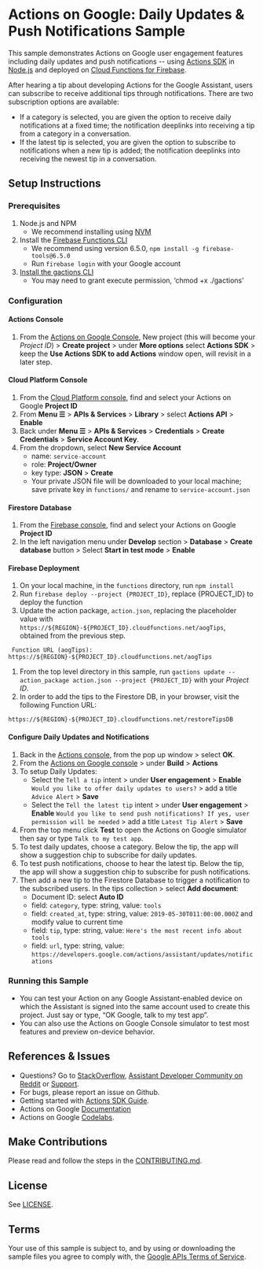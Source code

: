 # Actions on Google: Daily Updates & Push Notifications Sample

This sample demonstrates Actions on Google user engagement features including daily updates and push notifications -- using [Actions SDK](https://developers.google.com/actions/sdk/) in [Node.js](https://github.com/actions-on-google/actions-on-google-nodejs) and deployed on [Cloud Functions for Firebase](https://firebase.google.com/docs/functions/).

After hearing a tip about developing Actions for the Google Assistant, users can subscribe to receive additional tips through notifications. There are two subscription options are available:
* If a category is selected, you are given the option to receive daily notifications at a fixed time; the notification deeplinks into receiving a tip from a category in a conversation.
* If the latest tip is selected, you are given the option to subscribe to notifications when a new tip is added; the notification deeplinks into receiving the newest tip in a conversation.

## Setup Instructions
### Prerequisites
1. Node.js and NPM
    + We recommend installing using [NVM](https://github.com/creationix/nvm)
1. Install the [Firebase Functions CLI](https://firebase.google.com/docs/functions/get-started#set_up_and_initialize_functions_sdk)
    + We recommend using version 6.5.0, `npm install -g firebase-tools@6.5.0`
    + Run `firebase login` with your Google account
1. [Install the gactions CLI](https://developers.google.com/actions/tools/gactions-cli)
    + You may need to grant execute permission, ‘chmod +x ./gactions’

### Configuration
#### Actions Console
1. From the [Actions on Google Console](https://console.actions.google.com/), New project (this will become your *Project ID*) > **Create project** > under **More options** select **Actions SDK** > keep the **Use Actions SDK to add Actions** window open, will revisit in a later step.

#### Cloud Platform Console
1. From the [Cloud Platform console](https://console.cloud.google.com/), find and select your Actions on Google **Project ID**
1. From **Menu ☰** > **APIs & Services** > **Library** > select **Actions API** > **Enable**
1. Back under **Menu ☰** > **APIs & Services** > **Credentials** > **Create Credentials** > **Service Account Key**.
1. From the dropdown, select **New Service Account**
    + name:  `service-account`
    + role:  **Project/Owner**
    + key type: **JSON** > **Create**
    + Your private JSON file will be downloaded to your local machine; save private key in `functions/` and rename to `service-account.json`

#### Firestore Database
1. From the [Firebase console](https://console.firebase.google.com), find and select your Actions on Google **Project ID**
1. In the left navigation menu under **Develop** section > **Database** > **Create database** button > Select **Start in test mode** > **Enable**

#### Firebase Deployment
1. On your local machine, in the `functions` directory, run `npm install`
1. Run `firebase deploy --project {PROJECT_ID}`, replace {PROJECT_ID} to deploy the function
1. Update the action package, `action.json`, replacing the placeholder value with `https://${REGION}-${PROJECT_ID}.cloudfunctions.net/aogTips`, obtained from the previous step.
```
 Function URL (aogTips): https://${REGION}-${PROJECT_ID}.cloudfunctions.net/aogTips
```
1. From the top level directory in this sample, run `gactions update --action_package action.json --project {PROJECT_ID}` with your *Project ID*.
1. In order to add the tips to the Firestore DB, in your browser, visit the following Function URL:
```
https://${REGION}-${PROJECT_ID}.cloudfunctions.net/restoreTipsDB
```
#### Configure Daily Updates and Notifications
1. Back in the [Actions console](https://console.actions.google.com), from the pop up window > select **OK**.
1. From the [Actions on Google console](https://console.actions.google.com) > under **Build** > **Actions**
1. To setup Daily Updates:
    + Select the `Tell a tip` intent > under **User engagement** > **Enable** `Would you like to offer daily updates to users?` > add a title `Advice Alert` > **Save**
    + Select the `Tell the latest tip` intent > under **User engagement** > **Enable** `Would you like to send push notifications? If yes, user permission will be needed` > add a title `Latest Tip Alert` > **Save**
1. From the top menu click **Test** to open the Actions on Google simulator then say or type `Talk to my test app`.
1. To test daily updates, choose a category. Below the tip, the app will show a suggestion chip to subscribe for daily updates.
1. To test push notifications, choose to hear the latest tip. Below the tip, the app will show
a suggestion chip to subscribe for push notifications.
1. Then add a new tip to the Firestore Database to trigger a notification to the subscribed users. In the tips collection > select **Add document**:
    + Document ID: select **Auto ID**
    + field: `category`, type: string, value: `tools`
    + field: `created_at`, type: string, value: `2019-05-30T011:00:00.000Z` and modify value to current time
    + field: `tip`, type: string, value: `Here's the most recent info about tools`
    + field: `url`, type: string, value: `https://developers.google.com/actions/assistant/updates/notifications`

### Running this Sample
+ You can test your Action on any Google Assistant-enabled device on which the Assistant is signed into the same account used to create this project. Just say or type, “OK Google, talk to my test app”.
+ You can also use the Actions on Google Console simulator to test most features and preview on-device behavior.

## References & Issues
+ Questions? Go to [StackOverflow](https://stackoverflow.com/questions/tagged/actions-on-google), [Assistant Developer Community on Reddit](https://www.reddit.com/r/GoogleAssistantDev/) or [Support](https://developers.google.com/actions/support/).
+ For bugs, please report an issue on Github.
+ Getting started with [Actions SDK Guide](https://developers.google.com/actions/sdk/).
+ Actions on Google [Documentation](https://developers.google.com/actions/extending-the-assistant)
+ Actions on Google [Codelabs](https://codelabs.developers.google.com/?cat=Assistant).

## Make Contributions
Please read and follow the steps in the [CONTRIBUTING.md](CONTRIBUTING.md).

## License
See [LICENSE](LICENSE).

## Terms
Your use of this sample is subject to, and by using or downloading the sample files you agree to comply with, the [Google APIs Terms of Service](https://developers.google.com/terms/).

